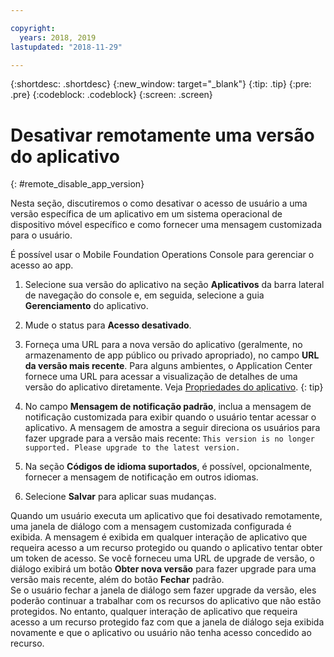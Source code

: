 ```yaml
---

copyright:
  years: 2018, 2019
lastupdated: "2018-11-29"

---
```


{:shortdesc: .shortdesc}
{:new_window: target="_blank"}
{:tip: .tip}
{:pre: .pre}
{:codeblock: .codeblock}
{:screen: .screen}

# Desativar remotamente uma versão do aplicativo
{: #remote_disable_app_version}

Nesta seção, discutiremos o como desativar o acesso de usuário a uma versão específica de um aplicativo em um sistema operacional de dispositivo móvel específico e como fornecer uma mensagem customizada para o usuário.

É possível usar o Mobile Foundation Operations Console para gerenciar o acesso ao app.

1. Selecione sua versão do aplicativo na seção **Aplicativos** da barra lateral de navegação do console e, em seguida, selecione a guia **Gerenciamento** do aplicativo.
2. Mude o status para **Acesso desativado**.
3. Forneça uma URL para a nova versão do aplicativo (geralmente, no armazenamento de app público ou privado apropriado), no campo **URL da versão mais recente**. 
   Para alguns ambientes, o Application Center fornece uma URL para acessar a visualização de detalhes de uma versão do aplicativo diretamente. Veja [Propriedades do aplicativo](https://mobilefirstplatform.ibmcloud.com/tutorials/en/foundation/8.0/appcenter/appcenter-console/#application-properties).
   {: tip}

4. No campo **Mensagem de notificação padrão**, inclua a mensagem de notificação customizada para exibir quando o usuário tentar acessar o aplicativo. A mensagem de amostra a seguir direciona os usuários para fazer upgrade para a versão mais recente:
   `This version is no longer supported. Please upgrade to the latest version.`
5. Na seção **Códigos de idioma suportados**, é possível, opcionalmente, fornecer a mensagem de notificação em outros idiomas.
6. Selecione **Salvar** para aplicar suas mudanças.

Quando um usuário executa um aplicativo que foi desativado remotamente, uma janela de diálogo com a mensagem customizada configurada é exibida. A mensagem é exibida em qualquer interação de aplicativo que requeira acesso a um recurso protegido ou quando o aplicativo tentar obter um token de acesso. Se você forneceu uma URL de upgrade de versão, o diálogo exibirá um botão **Obter nova versão** para fazer upgrade para uma versão mais recente, além do botão **Fechar** padrão. <br/>
Se o usuário fechar a janela de diálogo sem fazer upgrade da versão, eles poderão continuar a trabalhar com os recursos do aplicativo que não estão protegidos. No entanto, qualquer interação de aplicativo que requeira acesso a um recurso protegido faz com que a janela de diálogo seja exibida novamente e que o aplicativo ou usuário não tenha acesso concedido ao recurso.


